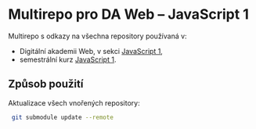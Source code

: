 # Multirepo pro DA Web – JavaScript 1

Multirepo s odkazy na všechna repository používaná v:
* Digitální akademii Web, v sekci [JavaScript 1](https://kodim.cz/czechitas/daweb/js1),
* semestrální kurz [JavaScript 1](https://kodim.cz/czechitas/js1).

## Způsob použití

Aktualizace všech vnořených repository:
```sh
 git submodule update --remote
```